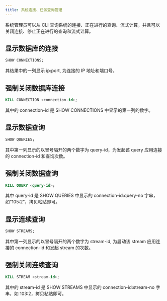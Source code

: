 ```yaml
---
title: 系统连接、任务查询管理
---
```


系统管理员可以从 CLI 查询系统的连接、正在进行的查询、流式计算，并且可以关闭连接、停止正在进行的查询和流式计算。

## 显示数据库的连接

```sql
SHOW CONNECTIONS;
```

其结果中的一列显示 ip:port, 为连接的 IP 地址和端口号。

## 强制关闭数据库连接

```sql
KILL CONNECTION <connection-id>;
```

其中的 connection-id 是 SHOW CONNECTIONS 中显示的第一列的数字。

## 显示数据查询

```sql
SHOW QUERIES;
```

其中第一列显示的以冒号隔开的两个数字为 query-id，为发起该 query 应用连接的 connection-id 和查询次数。

## 强制关闭数据查询

```sql
KILL QUERY <query-id>;
```

其中 query-id 是 SHOW QUERIES 中显示的 connection-id:query-no 字串，如“105:2”，拷贝粘贴即可。

## 显示连续查询

```sql
SHOW STREAMS;
```

其中第一列显示的以冒号隔开的两个数字为 stream-id, 为启动该 stream 应用连接的 connection-id 和发起 stream 的次数。

## 强制关闭连续查询

```sql
KILL STREAM <stream-id>;
```

其中的 stream-id 是 SHOW STREAMS 中显示的 connection-id:stream-no 字串，如 103:2，拷贝粘贴即可。
